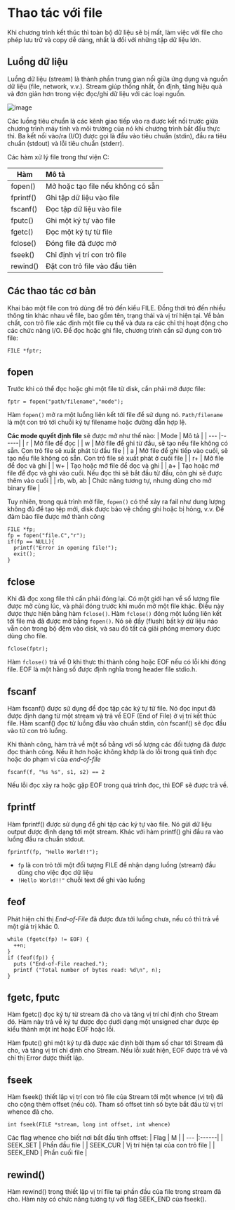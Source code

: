 # Thao tác với file
Khi chương trình kết thúc thì toàn bộ dữ liệu sẽ bị mất, làm việc với file cho phép lưu trữ và copy dễ dàng, nhất là đối với những tập dữ liệu lớn.

## Luồng dữ liệu
Luồng dữ liệu (stream) là thành phần trung gian nối giữa ứng dụng và nguồn dữ liệu (file, network, v.v.). Stream giúp thống nhất, ổn định, tăng hiệu quả và đơn giản hơn trong việc đọc/ghi dữ liệu với các loại nguồn.

![image](https://user-images.githubusercontent.com/83684068/125764541-95da91e5-efec-4933-9b10-dd0be41f7be6.png)

Các luồng tiêu chuẩn là các kênh giao tiếp vào ra được kết nối trước giữa chương trình máy tính và môi trường của nó khi chương trình bắt đầu thực thi. Ba kết nối vào/ra (I/O) được gọi là đầu vào tiêu chuẩn (stdin), đầu ra tiêu chuẩn (stdout) và lỗi tiêu chuẩn (stderr).

Các hàm xử lý file trong thư viện C:

| Hàm | Mô tả |
| ------------- |:-------------|
| fopen()      | Mở hoặc tạo file nếu không có sẵn   |
| fprintf()      |  Ghi tập dữ liệu vào file    |
| fscanf()      |  Đọc tập dữ liệu vào file  |
|  fputc()     |  Ghi một ký tự vào file   |
|  fgetc()     |  Đọc một ký tự từ file   |
|    fclose()   |  Đóng file đã được mở |
|   fseek()    |  Chỉ định vị trí con trỏ file |
|   rewind()    |  Đặt con trỏ file vào đầu tiên |

## Các thao tác cơ bản
Khai báo một file con trỏ dùng để trỏ đến kiểu FILE. Đồng thời trỏ đến nhiều thông tin khác nhau về file, bao gồm tên, trạng thái và vị trí hiện tại. Về bản chất, con trỏ file xác định một file cụ thể và đưa ra các chỉ thị hoạt động cho các chức năng I/O. Để đọc hoặc ghi file, chương trình cần sử dụng con trỏ file:

    FILE *fptr;
    
## fopen
Trước khi có thể đọc hoặc ghi một file từ disk, cần phải mở được file:

    fptr = fopen("path/filename","mode");

Hàm `fopen()` mở ra một luồng liên kết tới file để sử dụng nó. `Path/filename` là một con trỏ tới chuỗi ký tự filename hoặc đường dẫn hợp lệ. 

**Các mode quyết định file** sẽ được mở như thế nào:
| Mode  | Mô tả |
| --- |------|
|   r  |  Mở file để đọc    |
|   w |  Mở file để ghi từ đầu, sẽ tạo nếu file không có sẵn. Con trỏ file sẽ xuất phát từ đầu file |
|  a   |  Mở file để ghi tiếp vào cuối, sẽ tạo nếu file không có sẵn. Con trỏ file sẽ xuất phát ở cuối file   |
|  r+ |  Mở file để đọc và ghi    |
|  w+   |  Tạo hoặc mở file để đọc và ghi  |
|   a+  |  Tạo hoặc mở file để đọc và ghi vào cuối. Nếu đọc thì sẽ bắt đầu từ đầu, còn ghi sẽ được thêm vào cuối   |
|   rb, wb, ab  |  Chức năng tương tự, nhưng dùng cho mở binary file   |

Tuy nhiên, trong quá trình mở file, `fopen()` có thể xảy ra fail như dung lượng không đủ để tạo tệp mới, disk được bảo vệ chống ghi hoặc bị hỏng, v.v. Để đảm bảo file được mở thành công

    FILE *fp;
    fp = fopen("file.C","r");
    if(fp == NULL){
      printf("Error in opening file!");
      exit();
    }


## fclose
Khi đã đọc xong file thì cần phải đóng lại. Có một giới hạn về số lượng file được mở cùng lúc, và phải đóng trước khi muốn mở một file khác. Điều này được thực hiện bằng hàm `fclose()`. Hàm `fclose()` đóng một luồng liên kết tới file mà đã được mở bằng `fopen()`. Nó sẽ đẩy (flush) bất kỳ dữ liệu nào vẫn còn trong bộ đệm vào disk, và sau đó tất cả giải phóng memory được dùng cho file.

    fclose(fptr);
    
Hàm `fclose()` trả về 0 khi thực thi thành công hoặc EOF nếu có lỗi khi đóng file. EOF là một hằng số được định nghĩa trong header file stdio.h.

## fscanf
Hàm fscanf() được sử dụng để đọc tập các ký tự từ file. Nó đọc input đã được định dạng từ một stream và trả về EOF (End of File) ở vị trí kết thúc file.
Hàm scanf() đọc từ luồng đầu vào chuẩn stdin, còn fscanf() sẽ đọc đầu vào từ con trỏ luồng.

Khi thành công, hàm trả về một số bằng với số lượng các đối tượng đã được đọc thành công. Nếu ít hơn hoặc không khớp là do lỗi trong quá tình đọc hoặc do phạm vi
của *end-of-file*

    fscanf(f, "%s %s", s1, s2) == 2

Nếu lỗi đọc xảy ra hoặc gặp EOF trong quá trình đọc, thì EOF sẽ được trả về.

## fprintf
Hàm fprintf() được sử dụng để ghi tập các ký tự vào file. Nó gửi dữ liệu output được định dạng tới một stream.
Khác với hàm printf() ghi đầu ra vào luồng đầu ra chuẩn stdout.

    
    fprintf(fp, "Hello World!!");

- `fp` là con trỏ tới một đối tượng FILE để nhận dạng luồng (stream) đầu dùng cho việc đọc dữ liệu
- `!Hello World!!"` chuỗi text để ghi vào luồng

## feof
Phát hiện chỉ thị *End-of-File* đã được đưa tới luồng chưa, nếu có thì trả về một giá trị khác 0.

    while (fgetc(fp) != EOF) {
      ++n;
    }
    if (feof(fp)) {
      puts ("End-of-File reached.");
      printf ("Total number of bytes read: %d\n", n);
    }

## fgetc, fputc
Hàm fgetc() đọc ký tự từ stream đã cho và tăng vị trí chỉ định cho Stream đó.
Hàm này trả về ký tự được đọc dưới dạng một unsigned char được ép kiểu thành một int hoặc EOF hoặc lỗi.

Hàm fputc() ghi một ký tự đã được xác định bởi tham số char tới Stream đã cho, và tăng vị trí chỉ định cho Stream.
Nếu lỗi xuất hiện, EOF được trả về và chỉ thị Error được thiết lập.

## fseek
Hàm fseek() thiết lập vị trí con trỏ file của Stream tới một whence (vị trí) đã cho cộng thêm offset (nếu có). Tham số offset tính số byte bắt đầu từ vị trí whence đã cho.

    int fseek(FILE *stream, long int offset, int whence)
    
Các flag whence cho biết nơi bắt đầu tính offset:
|  Flag | M |
| --- |:------|
|  SEEK_SET	   |   Phần đầu file   |
|  SEEK_CUR   |   Vị trí hiện tại của con trỏ file  |
|   SEEK_END  |  Phần cuối file    |

## rewind()
Hàm rewind() trong thiết lập vị trí file tại phần đầu của file trong stream đã cho. Hàm này có chức năng tương tự với flag SEEK_END của fseek().

